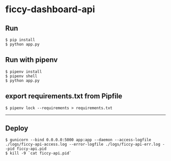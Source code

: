 # ficcy-dashboard-api

## Run
```
$ pip install
$ python app.py
```

## Run with pipenv
```
$ pipenv install
$ pipenv shell
$ python app.py
```

## export requirements.txt from Pipfile
```
$ pipenv lock --requirements > requirements.txt
```

---

## Deploy
```
$ gunicorn --bind 0.0.0.0:5000 app:app --daemon --access-logfile ./logs/ficcy-api-access.log --error-logfile ./logs/ficcy-api-err.log --pid ficcy-api.pid
$ kill -9 `cat ficcy-api.pid`
```